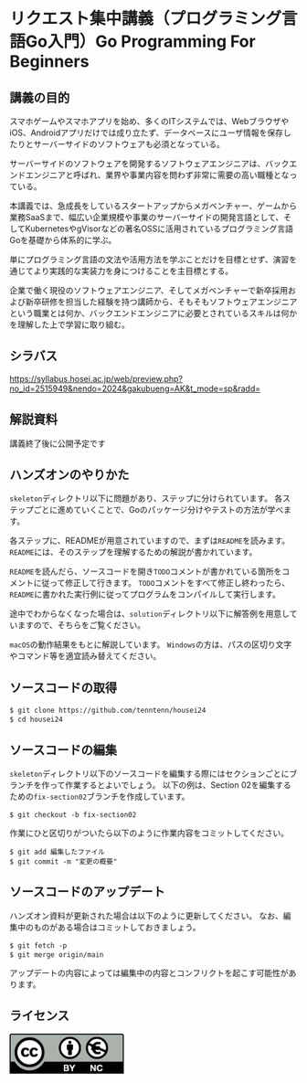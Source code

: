 # リクエスト集中講義（プログラミング言語Go入門）Go Programming For Beginners

## 講義の目的

スマホゲームやスマホアプリを始め、多くのITシステムでは、WebブラウザやiOS、Androidアプリだけでは成り立たず、データベースにユーザ情報を保存したりとサーバーサイドのソフトウェアも必須となっている。

サーバーサイドのソフトウェアを開発するソフトウェアエンジニアは、バックエンドエンジニアと呼ばれ、業界や事業内容を問わず非常に需要の高い職種となっている。

本講義では、急成長をしているスタートアップからメガベンチャー、ゲームから業務SaaSまで、幅広い企業規模や事業のサーバーサイドの開発言語として、そしてKubernetesやgVisorなどの著名OSSに活用されているプログラミング言語Goを基礎から体系的に学ぶ。

単にプログラミング言語の文法や活用方法を学ぶことだけを目標とせず、演習を通じてより実践的な実装力を身につけることを主目標とする。

企業で働く現役のソフトウェアエンジニア、そしてメガベンチャーで新卒採用および新卒研修を担当した経験を持つ講師から、そもそもソフトウェアエンジニアという職業とは何か、バックエンドエンジニアに必要とされているスキルは何かを理解した上で学習に取り組む。

## シラバス

https://syllabus.hosei.ac.jp/web/preview.php?no_id=2515949&nendo=2024&gakubueng=AK&t_mode=sp&radd=

## 解説資料

講義終了後に公開予定です

## ハンズオンのやりかた

`skeleton`ディレクトリ以下に問題があり、ステップに分けられています。
各ステップごとに進めていくことで、Goのパッケージ分けやテストの方法が学べます。

各ステップに、READMEが用意されていますので、まずは`README`を読みます。
`README`には、そのステップを理解するための解説が書かれています。

`README`を読んだら、ソースコードを開き`TODO`コメントが書かれている箇所をコメントに従って修正して行きます。
`TODO`コメントをすべて修正し終わったら、`README`に書かれた実行例に従ってプログラムをコンパイルして実行します。

途中でわからなくなった場合は、`solution`ディレクトリ以下に解答例を用意していますので、そちらをご覧ください。

`macOS`の動作結果をもとに解説しています。
`Windows`の方は、パスの区切り文字やコマンド等を適宜読み替えてください。

## ソースコードの取得

```
$ git clone https://github.com/tenntenn/housei24
$ cd housei24
```

## ソースコードの編集

`skeleton`ディレクトリ以下のソースコードを編集する際にはセクションごとにブランチを作って作業するとよいでしょう。
以下の例は、Section 02を編集するための`fix-section02`ブランチを作成しています。

```
$ git checkout -b fix-section02
```

作業にひと区切りがついたら以下のように作業内容をコミットしてください。

```
$ git add 編集したファイル
$ git commit -m "変更の概要"
```

## ソースコードのアップデート

ハンズオン資料が更新された場合は以下のように更新してください。
なお、編集中のものがある場合はコミットしておきましょう。

```
$ git fetch -p
$ git merge origin/main 
```

アップデートの内容によっては編集中の内容とコンフリクトを起こす可能性があります。

## ライセンス

<a href="https://creativecommons.org/licenses/by-nc/4.0/legalcode.ja">
	<img width="200" src="by-nc.eu.png">
</a>
